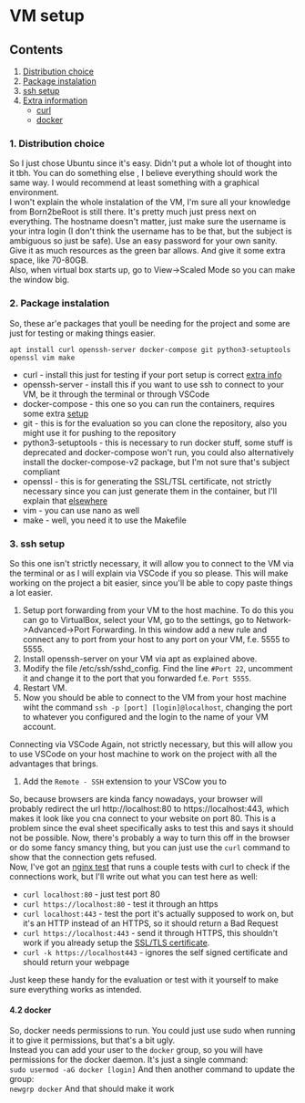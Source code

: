 # VM setup

## Contents

1. [Distribution choice](#1.-distribution-choice)
2. [Package instalation](#2.-package-instalation)
3. [ssh setup](#3.-ssh-setup)
4. [Extra information](#4.-extra-information)
	- [curl](#4.1-curl)
	- [docker](#docker)

### 1. Distribution choice

So I just chose Ubuntu since it's easy. Didn't put a whole lot of thought into it tbh. You can do something else , I believe everything should work the same way. I would recommend at least something with a graphical environment.  
I won't explain the whole instalation of the VM, I'm sure all your knowledge from Born2beRoot is still there. It's pretty much just press next on everything. The hostname doesn't matter, just make sure the username is your intra login (I don't think the username has to be that, but the subject is ambiguous so just be safe).  Use an easy password for your own sanity.  
Give it as much resources as the green bar allows. And give it some extra space, like 70-80GB.  
Also, when virtual box starts up, go to View->Scaled Mode so you can make the window big.

### 2. Package instalation

So, these ar'e packages that youll be needing for the project and some are just for testing or making things easier.  
```
apt install curl openssh-server docker-compose git python3-setuptools openssl vim make
```
- curl - install this just for testing if your port setup is correct [extra info](#curl)
- openssh-server - install this if you want to use ssh to connect to your VM, be it through the terminal or through VSCode
- docker-compose - this one so you can run the containers, requires some extra [setup](#docker)
- git - this is for the evaluation so you can clone the repository, also you might use it for pushing to the repository
- python3-setuptools - this is necessary to run docker stuff, some stuff is deprecated and docker-compose won't run, you could also alternatively install the docker-compose-v2 package, but I'm not sure that's subject compliant
- openssl - this is for generating the SSL/TSL certificate, not strictly necessary since you can just generate them in the container, but I'll explain that [elsewhere](./srcs/requirements/nginx/README.md#SSL/TLS-certificate)
- vim - you can use nano as well
- make - well, you need it to use the Makefile

### 3. ssh setup

So this one isn't strictly necessary, it will allow you to connect to the VM via the terminal or as I will explain via VSCode if you so please. This will make working on the project a bit easier, since you'll be able to copy paste things a lot easier.  

1. Setup port forwarding from your VM to the host machine. To do this you can go to VirtualBox, select your VM, go to the settings, go to Network->Advanced->Port Forwarding. In this window add a new rule and connect any to port from your host to any port on your VM, f.e. 5555 to 5555.
2. Install openssh-server on your VM via apt as explained above.
3. Modify the file /etc/ssh/sshd_config. Find the line `#Port 22`, uncomment it and change it to the port that you forwarded f.e. `Port 5555`.
4. Restart VM.
5. Now you should be able to connect to the VM from your host machine wiht the command `ssh -p [port] [login]@localhost`, changing the port to whatever you configured and the login to the name of your VM account.

Connecting via VSCode
Again, not strictly necessary, but this will allow you to use VSCode on your host machine to work on the project with all the advantages that brings.

1. Add the `Remote - SSH` extension to your VSCow you to 

So, because browsers are kinda fancy nowadays, your browser will probably redirect the url http://localhost:80 to https://localhost:443, which makes it look like you cna connect to your website on port 80. This is a problem since the eval sheet specifically asks to test this and says it should not be possible. Now, there's probably a way to turn this off in the browser or do some fancy smancy thing, but you can just use the `curl` command to show that the connection gets refused.  
Now, I've got an [nginx test](./nginxtest.sh) that runs a couple tests with curl to check if the connections work, but I'll write out what you can test here as well:  
- `curl localhost:80` - just test port 80
- `curl https://localhost:80` - test it through an https
- `curl localhost:443` - test the port it's actually supposed to work on, but it's an HTTP instead of an HTTPS, so it should return a Bad Request
- `curl https://localhost:443` - send it through HTTPS, this shouldn't work if you already setup the [SSL/TLS certificate](./srcs/requirements/nginx/README.md#SSL/TLS-certificate).
- `curl -k https://localhost443` - ignores the self signed certificate and should return your webpage

Just keep these handy for the evaluation or test with it yourself to make sure everything works as intended.

#### 4.2 docker

So, docker needs permissions to run. You could just use sudo when running it to give it permissions, but that's a bit ugly.  
Instead you can add your user to the `docker` group, so you will have permissions for the docker daemon. It's just a single command:  
`sudo usermod -aG docker [login]`
And then another command to update the group:  
`newgrp docker`
And that should make it work